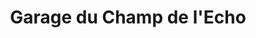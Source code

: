 ---
title: "Garage du Champ de l'Echo"
url: /orleans/garage-du-champ-de-lecho/
shop: Autowerkstatt
---